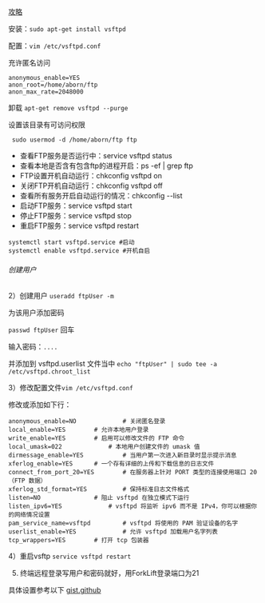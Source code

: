 [攻略](https://www.linuxprobe.com/ubuntu-ftp-service.html)

安装：` sudo apt-get install vsftpd `

配置：`vim /etc/vsftpd.conf`

充许匿名访问

```shell
anonymous_enable=YES
anon_root=/home/aborn/ftp
anon_max_rate=2048000
```

卸载 `apt-get remove vsftpd --purge`

设置该目录有可访问权限

` sudo usermod -d /home/aborn/ftp ftp`

- 查看FTP服务是否运行中：service vsftpd status
- 查看本地是否含有包含ftp的进程开启：ps -ef | grep ftp
- FTP设置开机自动运行：chkconfig vsftpd on
- 关闭FTP开机自动运行：chkconfig vsftpd off
- 查看所有服务开启自动运行的情况：chkconfig --list
- 启动FTP服务：service vsftpd start
- 停止FTP服务：service vsftpd stop
- 重启FTP服务：service vsftpd restart

```shell
systemctl start vsftpd.service #启动
systemctl enable vsftpd.service #开机自启
```

###### 创建用户

2）创建用户 `useradd ftpUser -m`

为该用户添加密码

`passwd ftpUser` 回车

输入密码：`....`

并添加到 vsftpd.userlist 文件当中 `echo "ftpUser" | sudo tee -a /etc/vsftpd.chroot_list`

3）修改配置文件` vim /etc/vsftpd.conf `

修改或添加如下行：

```shell
anonymous_enable=NO             # 关闭匿名登录
local_enable=YES        # 允许本地用户登录
write_enable=YES        # 启用可以修改文件的 FTP 命令
local_umask=022             # 本地用户创建文件的 umask 值
dirmessage_enable=YES           # 当用户第一次进入新目录时显示提示消息
xferlog_enable=YES      # 一个存有详细的上传和下载信息的日志文件
connect_from_port_20=YES        # 在服务器上针对 PORT 类型的连接使用端口 20（FTP 数据）
xferlog_std_format=YES          # 保持标准日志文件格式
listen=NO               # 阻止 vsftpd 在独立模式下运行
listen_ipv6=YES             # vsftpd 将监听 ipv6 而不是 IPv4，你可以根据你的网络情况设置
pam_service_name=vsftpd         # vsftpd 将使用的 PAM 验证设备的名字
userlist_enable=YES             # 允许 vsftpd 加载用户名字列表
tcp_wrappers=YES        # 打开 tcp 包装器
```

4）重启vsftp `service vsftpd restart`

5) 终端远程登录写用户和密码就好，用ForkLift登录端口为21

具体设置参考以下 [gist.github](https://gist.github.com/maiernte/c3ade85579bb0cc86deae8b800b545b9)

<script src="https://gist.github.com/maiernte/c3ade85579bb0cc86deae8b800b545b9.js"></script>